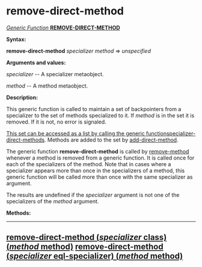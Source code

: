 remove-direct-method
====================

[*Generic Function* **REMOVE-DIRECT-METHOD**]()

**Syntax:**

**remove-direct-method** *specializer* *method* => *unspecified*

**Arguments and values:**

*specializer* -- A specializer metaobject.

*method* -- A method metaobject.

**Description:**

This generic function is called to maintain a set of backpointers from a specializer to the set of methods specialized to it. If *method* is in the set it is removed. If it is not, no error is signaled.

[This set can be accessed as a list by calling the generic function]()[specializer-direct-methods](specializer-direct-methods.md). Methods are added to the set by [add-direct-method](add-direct-method.md).

The generic function **remove-direct-method** is called by [remove-method](remove-method.md) whenever a method is removed from a generic function. It is called once for each of the specializers of the method. Note that in cases where a specializer appears more than once in the specializers of a method, this generic function will be called more than once with the same specializer as argument.

The results are undefined if the *specializer* argument is not one of the specializers of the *method* argument.

**Methods:**

  -----------------------------------------------------------------------------------------------------------------------
  [**remove-direct-method** (*specializer* class) (*method* method)](remove-direct-method-class.md)
  [**remove-direct-method** (*specializer* eql-specializer) (*method* method)](remove-direct-method-eql-specializer.md)
  -----------------------------------------------------------------------------------------------------------------------


